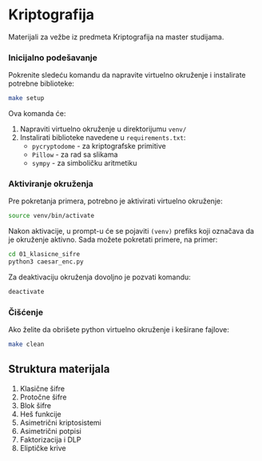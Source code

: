 # Kriptografija

Materijali za vežbe iz predmeta Kriptografija na master studijama.

### Inicijalno podešavanje

Pokrenite sledeću komandu da napravite virtuelno okruženje i instalirate potrebne
biblioteke:

```bash
make setup
```

Ova komanda će:
1. Napraviti virtuelno okruženje u direktorijumu `venv/`
2. Instalirati biblioteke navedene u `requirements.txt`:
   - `pycryptodome` - za kriptografske primitive
   - `Pillow` - za rad sa slikama
   - `sympy` - za simboličku aritmetiku

### Aktiviranje okruženja

Pre pokretanja primera, potrebno je aktivirati virtuelno okruženje:

```bash
source venv/bin/activate
```

Nakon aktivacije, u prompt-u će se pojaviti `(venv)` prefiks koji označava da je
okruženje aktivno. Sada možete pokretati primere, na primer:

```bash
cd 01_klasicne_sifre
python3 caesar_enc.py
```

Za deaktivaciju okruženja dovoljno je pozvati komandu:

```bash
deactivate
```

### Čišćenje

Ako želite da obrišete python virtuelno okruženje i keširane fajlove:

```bash
make clean
```

## Struktura materijala

1. Klasične šifre
2. Protočne šifre
3. Blok šifre
4. Heš funkcije
5. Asimetrični kriptosistemi
6. Asimetrični potpisi
7. Faktorizacija i DLP
8. Eliptičke krive 